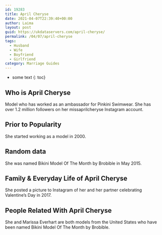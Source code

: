 ```yaml
---
id: 19283
title: April Cheryse
date: 2021-04-07T22:39:40+00:00
author: Laima
layout: post
guid: https://ukdataservers.com/april-cheryse/
permalink: /04/07/april-cheryse
tags:
  - Husband
  - Wife
  - Boyfriend
  - Girlfriend
category: Marriage Guides
---
```


* some text
{: toc}


## Who is April Cheryse
                  
                  
                  
Model who has worked as an ambassador for Pinkini Swimwear. She has over 1.2 million followers on her missaprilcheryse Instagram account.
                  
              
            
              
            
                
                
                
## Prior to Popularity
                  
                  
                  
She started working as a model in 2000.
                  
              
            
              
            
                
                
                
## Random data
                  
                  
                  
She was named Bikini Model Of The Month by Brobible in May 2015.
                  
              
            
              
            
                
                
                
## Family & Everyday Life of April Cheryse
                  
                  
                  
She posted a picture to Instagram of her and her partner celebrating Valentine&#8217;s Day in 2017.
                  
              
            
              
            
                
                
                
## People Related With April Cheryse
                  
                  
                  
She and Marissa Everhart are both models from the United States who have been named Bikini Model Of The Month by Brobible.
                  
              
            
              
            
                
              
            
              
              
            
            
              
            
          
          
          